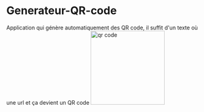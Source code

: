 # Generateur-QR-code
Application qui génère automatiquement des QR code, il suffit d'un texte où une url et ça devient un QR code
<img width="193" alt="qr code" src="https://github.com/crashlex08/GenerateurQRcode/assets/173182804/97d3c346-244c-4156-939a-4b42f1ec520f">
